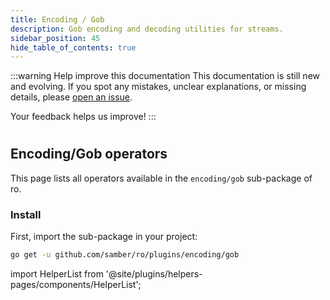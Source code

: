 ```yaml
---
title: Encoding / Gob
description: Gob encoding and decoding utilities for streams.
sidebar_position: 45
hide_table_of_contents: true
---
```


:::warning Help improve this documentation
This documentation is still new and evolving. If you spot any mistakes, unclear explanations, or missing details, please [open an issue](https://github.com/samber/ro/issues).

Your feedback helps us improve!
:::

#
## Encoding/Gob operators

This page lists all operators available in the `encoding/gob` sub-package of ro.

### Install

First, import the sub-package in your project:

```bash
go get -u github.com/samber/ro/plugins/encoding/gob
```

import HelperList from '@site/plugins/helpers-pages/components/HelperList';

<HelperList 
  type="plugin"
  category="encoding-gob"
/>